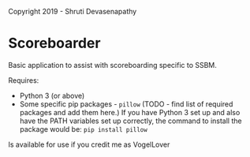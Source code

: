 Copyright 2019 - Shruti Devasenapathy
# Scoreboarder

Basic application to assist with scoreboarding specific to SSBM. 

Requires: 
- Python 3 (or above)
- Some specific pip packages - `pillow` (TODO - find list of required packages and add them here.) If you have Python 3 set up and also have the PATH variables set up correctly, the command to install the package would be:
`pip install pillow`

Is available for use if you credit me as VogelLover
